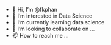 - 👋 Hi, I’m @fkphan
- 👀 I’m interested in Data Science
- 🌱 I’m currently learning data science
- 💞️ I’m looking to collaborate on ...
- 📫 How to reach me ...

<!---
fkphan/fkphan is a ✨ special ✨ repository because its `README.md` (this file) appears on your GitHub profile.
You can click the Preview link to take a look at your changes.
--->
